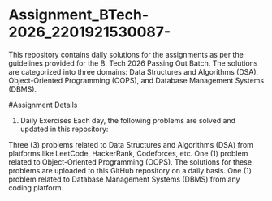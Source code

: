 # Assignment_BTech-2026_2201921530087-
This repository contains daily solutions for the assignments as per the guidelines provided for the B. Tech 2026 Passing Out Batch. The solutions are categorized into three domains: Data Structures and Algorithms (DSA), Object-Oriented Programming (OOPS), and Database Management Systems (DBMS).

#Assignment Details
1. Daily Exercises
Each day, the following problems are solved and updated in this repository:

Three (3) problems related to Data Structures and Algorithms (DSA) from platforms like LeetCode, HackerRank, Codeforces, etc.
One (1) problem related to Object-Oriented Programming (OOPS). The solutions for these problems are uploaded to this GitHub repository on a daily basis.
One (1) problem related to Database Management Systems (DBMS) from any coding platform.
